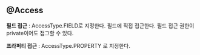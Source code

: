 ## @Access

**필드 접근** : AccessType.FIELD로 지정한다. 필드에 직접 접근한다. 필드 접근 권한이 private이어도 접그할 수 있다.

**프라퍼티 접근** : AccessType.PROPERTY 로 지정한다. 